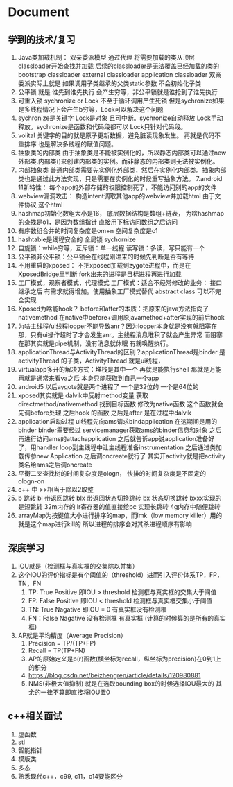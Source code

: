 # Document
## 学到的技术/复习
1. Java类加载机制： 双亲委派模型 通过代理 将需要加载的类从顶层classloader开始查找并加载 后续的classloader是无法覆盖已经加载的类的
  bootstrap classloader
  external classloader
  application classloader
  双亲委派实际上就是 如果调用子类继承的父类static参数 不会初始化子类
2. 公平锁 就是 谁先到谁先执行 会产生穷等，非公平锁就是谁抢到了谁先执行
3. 可重入锁 sychronize or Lock 不至于循环调用产生死锁 但是sychronize如果是多线程情况下会产生b穷等，Lock可以解决这个问题
4. sychronize是关键字 Lock是对象 且可中断。sychronize自动释放 Lock手动释放。sychronize是函数和代码段都可以 Lock只针对代码段。
5. volital 关键字的目的就是原子更新数据，避免脏读现象发生。 再就是代码不重排序 也是解决多线程的赋值问题。 
6. 抽象类的内部类
由于抽象类是不能被实例化的，所以静态内部类可以通过new 外部类.内部类()来创建内部类的实例。而非静态的内部类则无法被实例化。
6. 内部抽象类
普通内部类需要先实例化外部类，然后在实例化内部类。抽象内部类也是通过此方法实现，只是需要在实例化的时候重写抽象方法。
7.android 11新特性： 每个app的外部存储的权限控制死了，不能访问别的app的文件
8. webview漏洞攻击： 构造intent调取其他app的webview并加载html 由于文件协议 这个html
9. hashmap初始化数组大小是16， 底层数据结构是数组+链表， 为啥hashmap的查找是o1，是因为数组指针 直接用下标访问数组之后访问
10. 有序数组合并的时间复杂度是om+n 空间复杂度是o1
11. hashtable是线程安全的 全局锁 sychornize
12. 自旋锁：while穷等，互斥锁：单一线程 读写锁：多读，写只能有一个
13. 公平锁非公平锁：公平锁会在线程刚进来的时候先判断是否有等待
14. 不用重启的xposed： 不把xposed加载到zygote进程中，而是在XposedBridge里判断 fork出来的进程是目标进程再进行加载
15. 工厂模式，观察者模式，代理模式
    工厂模式：适合不经常修改的业务： 接口 继承之后 有需求就得增加。使用抽象工厂模式替代 abstract class 可以不完全实现
16. Xposed为啥能hook？ before和after的本质：把原来的java方法指向了nativemethod 在native中before+调用原javamethod+after实现的前后hook
17. 为啥主线程/ui线程looper不能导致anr？因为looper本身就是没有就阻塞在那，只有ui操作超时了才会发生anr。主线程消息堆积了就会产生异常
    而阻塞在那其实就是pipe机制，没有消息就休眠 有就唤醒执行。
18. applicationThread与ActivityThread的区别？applicationThread是binder 是activityThread 的子类，ActivityThread 就是ui线程，
19. virtualapp多开的解决方式：堆栈是其中一个 再就是能执行shell 那就是万能 再就是通常来看va之后 本身只能获取到自己一个app
20. android5 以后aygote就是两个进程了 一个是32位的 一个是64位的
21. xposed其实就是 dalvik中反射method变量 获取directmethod/nativemethod 找到目标函数 修改为native函数 这个函数就会先调before处理 之后hook 的函数 之后是after
    是在过程中dalvik
22. application启动过程 ui线程先向ams请求bindapplication 在这期间是用的binder binder需要经过 servicemanager获取ams的binder信息和对象 之后再进行访问ams的attachapplication 之后就告诉app说application准备好了，用handler loop到主线程中让主线程准备instrumentation 之后通过类加载传参new Application 之后调oncreate就行了 其实开activity就是把activity类名给ams之后调oncreate
23. 平衡二叉查找树的时间复杂度是ologn， 快排的时间复杂度是不固定的 ologn-on
24. c++ 中 >>相当于除以2取整
25. b 跳转
bl 带返回跳转
blx 带返回状态切换跳转
bx 状态切换跳转
bxxx实现的是短跳转 32m内存的
lr寄存器的值直接给pc 实现长跳转 4g内存中随便跳转
26. arrayMap为按键值大小进行排序的map，而lmk（low memory killer）用的就是这个map进行kill的 所以进程的排序会对其杀进程顺序有影响

## 深度学习 

1. IOU就是（检测框与真实框的交集除以并集）
2. 这个IOU的评价指标是有个阈值的（threshold）进而引入评价体系TP，FP，TN，FN
    1. TP: True Positive 即IOU > threshold 检测框与真实框的交集大于阈值
    2. FP: False Positive 即IOU < threshold 检测框与真实框交集小于阈值
    3. TN: True Nagative 即IOU = 0 有真实框没有检测框
    4. FN：False Nagative 没有检测框 有真实框 (计算的时候算的是所有的真实框)
3. AP就是平均精度（Average Precision）
    1. Precision = TP/(TP+FP)
    2. Recall = TP(TP+FN)
    3. AP的原始定义是p(r)函数(横坐标为recall，纵坐标为precision)在0到1上的积分
    4. https://blog.csdn.net/beizhengren/article/details/120980881
    5. NMS(非极大值抑制) 就是在选取bounding box的时候选择IOU最大的 其余的一律不算即直接将IOU置0

## c++相关面试
1. 虚函数
2. stl
3. 智能指针
4. 模版类
5. 多态
6. 熟悉现代c++，c99, c11，c14要能区分
